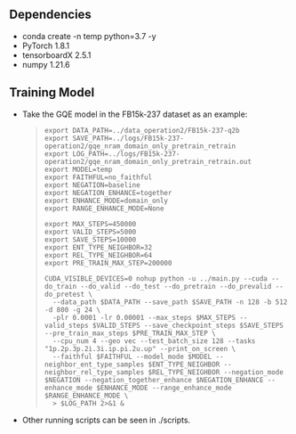 ## Dependencies

- conda create -n temp python=3.7 -y
- PyTorch 1.8.1
- tensorboardX 2.5.1
- numpy 1.21.6



## Training Model

- Take the GQE model in the FB15k-237 dataset as an example:

  > ```
  > export DATA_PATH=../data_operation2/FB15k-237-q2b
  > export SAVE_PATH=../logs/FB15k-237-operation2/gqe_nram_domain_only_pretrain_retrain
  > export LOG_PATH=../logs/FB15k-237-operation2/gqe_nram_domain_only_pretrain_retrain.out
  > export MODEL=temp
  > export FAITHFUL=no_faithful
  > export NEGATION=baseline
  > export NEGATION_ENHANCE=together
  > export ENHANCE_MODE=domain_only
  > export RANGE_ENHANCE_MODE=None
  > 
  > export MAX_STEPS=450000
  > export VALID_STEPS=5000
  > export SAVE_STEPS=10000
  > export ENT_TYPE_NEIGHBOR=32
  > export REL_TYPE_NEIGHBOR=64
  > export PRE_TRAIN_MAX_STEP=200000
  > 
  > CUDA_VISIBLE_DEVICES=0 nohup python -u ../main.py --cuda --do_train --do_valid --do_test --do_pretrain --do_prevalid --do_pretest \
  >   --data_path $DATA_PATH --save_path $SAVE_PATH -n 128 -b 512 -d 800 -g 24 \
  >   -plr 0.0001 -lr 0.00001 --max_steps $MAX_STEPS --valid_steps $VALID_STEPS --save_checkpoint_steps $SAVE_STEPS --pre_train_max_steps $PRE_TRAIN_MAX_STEP \
  >   --cpu_num 4 --geo vec --test_batch_size 128 --tasks "1p.2p.3p.2i.3i.ip.pi.2u.up" --print_on_screen \
  >   --faithful $FAITHFUL --model_mode $MODEL --neighbor_ent_type_samples $ENT_TYPE_NEIGHBOR --neighbor_rel_type_samples $REL_TYPE_NEIGHBOR --negation_mode $NEGATION --negation_together_enhance $NEGATION_ENHANCE --enhance_mode $ENHANCE_MODE --range_enhance_mode $RANGE_ENHANCE_MODE \
  >   > $LOG_PATH 2>&1 &
  > ```

- Other running scripts can be seen in ./scripts.
